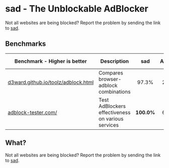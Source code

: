 # sad - The Unblockable AdBlocker

Not all websites are being blocked? Report the problem by sending the link to [sad](https://github.com/Nikityyy/sad).

## Benchmarks

| Benchmark - Higher is better                         | Description                                      | sad   | Adblock | uBlock Origin | AdblockPlus | AdGuard |
| ----------------------------------------------------- | ------------------------------------------------ | :-----: | :-------: | :-------------: | :-----------: | :-------: |
| [d3ward.github.io/toolz/adblock.html](https://d3ward.github.io/toolz/adblock.html) | Compares browser-adblock combinations          | 97.3% | 24.6%   | **98.6%**     | 85.3%       | 38.0%   |
| [adblock-tester.com/](https://adblock-tester.com/)   | Test AdBlockers effectiveness on various services | **100.0%** | 66.0% | 96.0%         | 66.0%       | 68.0%   |

## What?

Not all websites are being blocked? Report the problem by sending the link to [sad](https://github.com/Nikityyy/sad).
